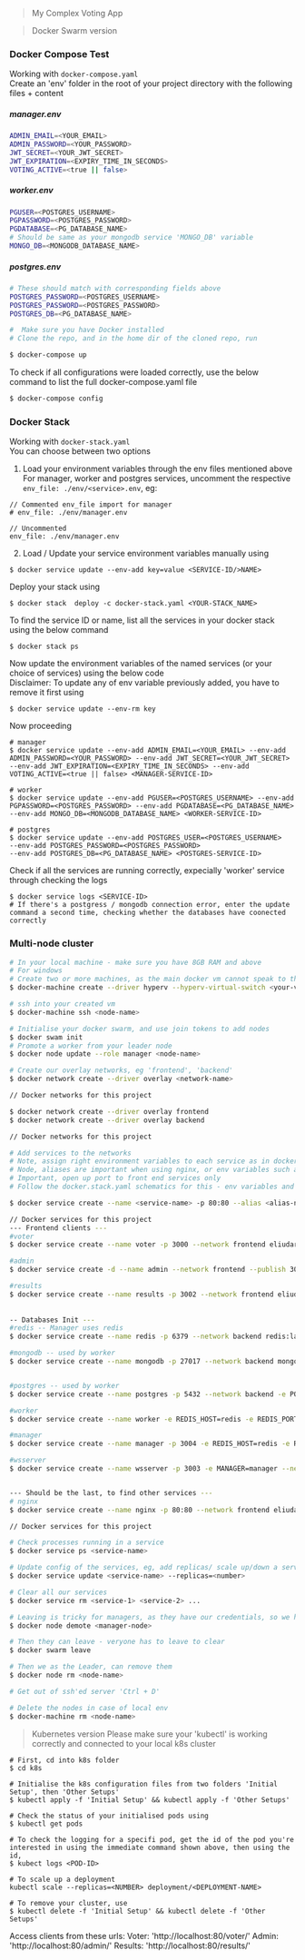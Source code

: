 > My Complex Voting App

> Docker Swarm version
### Docker Compose Test
Working with ```docker-compose.yaml```\
Create an 'env' folder in the root of your project directory with the following files + content

##### manager.env
```bash
ADMIN_EMAIL=<YOUR_EMAIL>
ADMIN_PASSWORD=<YOUR_PASSWORD>
JWT_SECRET=<YOUR_JWT_SECRET>
JWT_EXPIRATION=<EXPIRY_TIME_IN_SECONDS>
VOTING_ACTIVE=<true || false>
```
##### worker.env
```bash
PGUSER=<POSTGRES_USERNAME>
PGPASSWORD=<POSTGRES_PASSWORD>
PGDATABASE=<PG_DATABASE_NAME>
# Should be same as your mongodb service 'MONGO_DB' variable
MONGO_DB=<MONGODB_DATABASE_NAME>
```
##### postgres.env
```bash
# These should match with corresponding fields above
POSTGRES_PASSWORD=<POSTGRES_USERNAME>
POSTGRES_PASSWORD=<POSTGRES_PASSWORD>
POSTGRES_DB=<PG_DATABASE_NAME>
```


``` bash
#  Make sure you have Docker installed
# Clone the repo, and in the home dir of the cloned repo, run

$ docker-compose up
```

To check if all configurations were loaded correctly, use the below command to list the full docker-compose.yaml file
```bash
$ docker-compose config
```

### Docker Stack 
Working with ```docker-stack.yaml```\
You can choose between two options
1. Load your environment variables through the env files mentioned above\
For manager, worker and postgres services, uncomment the respective ```env_file: ./env/<service>.env```, eg:
```
// Commented env_file import for manager
# env_file: ./env/manager.env

// Uncommented
env_file: ./env/manager.env
```

2. Load / Update your service environment variables manually using 
```
$ docker service update --env-add key=value <SERVICE-ID/>NAME>
```
Deploy your stack using 
```
$ docker stack  deploy -c docker-stack.yaml <YOUR-STACK_NAME>
```

To find the service ID or name, list all the services in your docker stack using the below command
```
$ docker stack ps
```
Now update the environment variables of the named services (or your choice of services) using the below code\
Disclaimer: To update any of env variable previously added, you have to remove it first using 
```
$ docker service update --env-rm key 
```
Now proceeding
```
# manager
$ docker service update --env-add ADMIN_EMAIL=<YOUR_EMAIL> --env-add ADMIN_PASSWORD=<YOUR_PASSWORD> --env-add JWT_SECRET=<YOUR_JWT_SECRET> --env-add JWT_EXPIRATION=<EXPIRY_TIME_IN_SECONDS> --env-add VOTING_ACTIVE=<true || false> <MANAGER-SERVICE-ID>

# worker
$ docker service update --env-add PGUSER=<POSTGRES_USERNAME> --env-add PGPASSWORD=<POSTGRES_PASSWORD> --env-add PGDATABASE=<PG_DATABASE_NAME> --env-add MONGO_DB=<MONGODB_DATABASE_NAME> <WORKER-SERVICE-ID>

# postgres
$ docker service update --env-add POSTGRES_USER=<POSTGRES_USERNAME>
--env-add POSTGRES_PASSWORD=<POSTGRES_PASSWORD>
--env-add POSTGRES_DB=<PG_DATABASE_NAME> <POSTGRES-SERVICE-ID>
```
Check if all the services are running correctly, expecially 'worker' service
through checking the logs
```
$ docker service logs <SERVICE-ID>
# If there's a postgress / mongodb connection error, enter the update command a second time, checking whether the databases have coonected correctly
```


### Multi-node cluster
``` bash
# In your local machine - make sure you have 8GB RAM and above
# For windows
# Create two or more machines, as the main docker vm cannot speak to these created docker-machines
$ docker-machine create --driver hyperv --hyperv-virtual-switch <your-virtual-switch> <node-name>

# ssh into your created vm
$ docker-machine ssh <node-name>

# Initialise your docker swarm, and use join tokens to add nodes
$ docker swam init
# Promote a worker from your leader node
$ docker node update --role manager <node-name>

# Create our overlay networks, eg 'frontend', 'backend'
$ docker network create --driver overlay <network-name>

// Docker networks for this project

$ docker network create --driver overlay frontend
$ docker network create --driver overlay backend

// Docker networks for this project

# Add services to the networks
# Note, assign right environment variables to each service as in docker.stack.yaml
# Node, aliases are important when using nginx, or env variables such as MONGODB=mongodb
# Important, open up port to front end services only
# Follow the docker.stack.yaml schematics for this - env variables and aliases are most important, + ports to frontend services

$ docker service create --name <service-name> -p 80:80 --alias <alias-name> --network <network-name> -e <env-variables>=<env-value> -e <env-variables>=<env-value> <image>

// Docker services for this project
--- Frontend clients ---
#voter
$ docker service create --name voter -p 3000 --network frontend eliudarudo/complex-voting-app-voter

#admin
$ docker service create -d --name admin --network frontend --publish 3001 eliudarudo/complex-voting-app-admin

#results
$ docker service create --name results -p 3002 --network frontend eliudarudo/complex-voting-app-results
 
 
-- Databases Init --- 
#redis -- Manager uses redis
$ docker service create --name redis -p 6379 --network backend redis:latest 

#mongodb -- used by worker
$ docker service create --name mongodb -p 27017 --network backend mongo:latest 


#postgres -- used by worker
$ docker service create --name postgres -p 5432 --network backend -e POSTGRES_USER=<POSTGRES_USERNAME> -e POSTGRES_PASSWORD=<POSTGRES_PASSWORD> -e POSTGRES_DB=<PG_DATABASE_NAME> postgres:latest postgres 

#worker
$ docker service create --name worker -e REDIS_HOST=redis -e REDIS_PORT=6379 -e MONGO_URI=mongodb -e MONGO_PORT=27017 -e MONGO_DB=voter_data -e PGHOST=postgres -e PGPORT=5432 -e PGUSER=<POSTGRES_USERNAME> -e PGPASSWORD=<POSTGRES_PASSWORD> -e PGDATABASE=<PG_DATABASE_NAME> --network backend eliudarudo/complex-voting-app-worker 

#manager
$ docker service create --name manager -p 3004 -e REDIS_HOST=redis -e REDIS_PORT=6379 -e WSSERVER=wsserver -e ADMIN_EMAIL=<YOUR_EMAIL> -e ADMIN_PASSWORD=<YOUR_PASSWORD> -e JWT_SECRET=<YOUR_JWT_SECRET> -e JWT_EXPIRATION=<EXPIRY_TIME_IN_SECONDS> -e VOTING_ACTIVE=<true || false> --network frontend --network backend eliudarudo/complex-voting-app-manager

#wsserver
$ docker service create --name wsserver -p 3003 -e MANAGER=manager --network frontend eliudarudo/complex-voting-app-ws-server


--- Should be the last, to find other services ---
# nginx
$ docker service create --name nginx -p 80:80 --network frontend eliudarudo/complex-voting-app-nginx 

// Docker services for this project

# Check processes running in a service
$ docker service ps <service-name>

# Update config of the services, eg, add replicas/ scale up/down a service
$ docker service update <service-name> --replicas=<number>

# Clear all our services
$ docker service rm <service-1> <service-2> ...

# Leaving is tricky for managers, as they have our credentials, so we have to demote them first
$ docker node demote <manager-node>

# Then they can leave - veryone has to leave to clear
$ docker swarm leave

# Then we as the Leader, can remove them
$ docker node rm <node-name>

# Get out of ssh'ed server 'Ctrl + D'

# Delete the nodes in case of local env
$ docker-machine rm <node-name>

```

> Kubernetes version
Please make sure your 'kubectl' is working correctly and connected to your local k8s cluster
```
# First, cd into k8s folder 
$ cd k8s

# Initialise the k8s configuration files from two folders 'Initial Setup', then 'Other Setups'
$ kubectl apply -f 'Initial Setup' && kubectl apply -f 'Other Setups'

# Check the status of your initialised pods using
$ kubectl get pods

# To check the logging for a specifi pod, get the id of the pod you're interested in using the immediate command shown above, then using the id,
$ kubect logs <POD-ID>

# To scale up a deployment
kubectl scale --replicas=<NUMBER> deployment/<DEPLOYMENT-NAME>

# To remove your cluster, use
$ kubectl delete -f 'Initial Setup' && kubectl delete -f 'Other Setups'

```


Access clients from these urls:
Voter: 'http://localhost:80/voter/'
Admin: 'http://localhost:80/admin/'
Results: 'http://localhost:80/results/'

